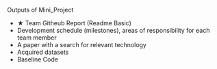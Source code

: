 Outputs of Mini_Project
- ★ Team Githeub Report (Readme Basic) 
- Development schedule (milestones), areas of responsibility for each team member
- A paper with a search for relevant technology 
- Acquired datasets 
- Baseline Code
